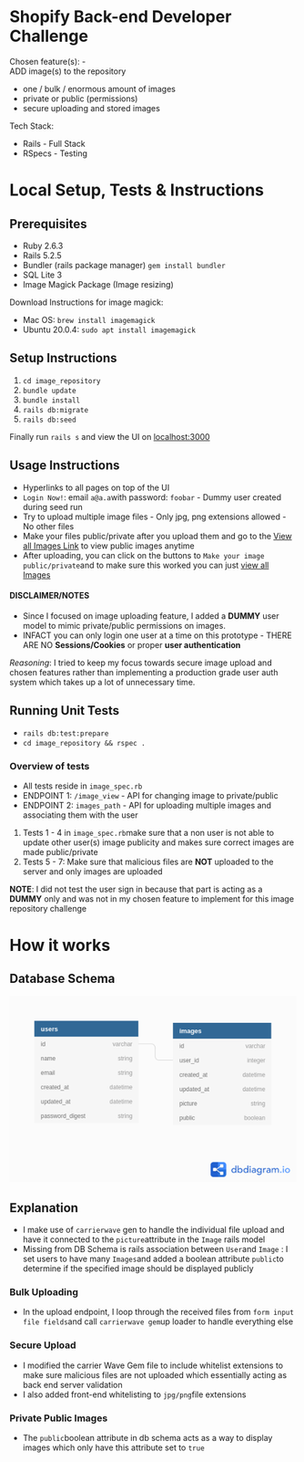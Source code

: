 # Shopify Back-end Developer Challenge

Chosen feature(s): -   
ADD image(s) to the repository    
-   one / bulk / enormous amount of images
-   private or public (permissions)
-   secure uploading and stored images

Tech Stack:
 - Rails - Full Stack
 - RSpecs - Testing

# Local Setup, Tests & Instructions


## Prerequisites 

 - Ruby 2.6.3
 - Rails 5.2.5
 - Bundler (rails package manager) `gem install bundler`
 - SQL Lite 3
 - Image Magick Package (Image resizing)

Download Instructions for image magick: 

 - Mac OS: `brew install imagemagick`
 - Ubuntu 20.0.4: `sudo apt install imagemagick`

## Setup Instructions

 1. `cd image_repository`
 2. `bundle update`
 3. `bundle install`
 4. `rails db:migrate`
 5. `rails db:seed`
 
 Finally run `rails s` and view the UI on [localhost:3000](http://localhost:3000/)

## Usage Instructions

 - Hyperlinks to all pages on top of the UI
 - `Login Now!`: email `a@a.a`with password: `foobar` - Dummy user created during seed run
 - Try to upload multiple image files - Only jpg, png extensions allowed - No other files
 - Make your files public/private after you upload them and go to the [View all Images Link](http://localhost:3000/) to view public images anytime
 - After uploading, you can click on the buttons to `Make your image public/private`and to make sure this worked you can just [view all Images](http://localhost:3000/) 

#### DISCLAIMER/NOTES

 - Since I focused on image uploading feature, I added a **DUMMY** user model to mimic private/public permissions on images. 
 - INFACT you can only login one user at a time on this prototype - THERE ARE NO **Sessions/Cookies** or proper **user authentication**

*Reasoning*: I tried to keep my focus towards secure image upload and chosen features rather than implementing a production grade user auth system which takes up a lot of unnecessary time.  

## Running Unit Tests

 - `rails db:test:prepare` 
 - `cd image_repository && rspec .`
 
 ### Overview of tests
 
 - All tests reside in `image_spec.rb`
 - ENDPOINT 1: `/image_view` - API for changing image to private/public
 - ENDPOINT 2: `images_path` - API for uploading multiple images and associating them with the user

 1. Tests 1 - 4 in `image_spec.rb`make sure that a non user is not able to update other user(s) image publicity and makes sure correct images are made public/private
 2. Tests 5 - 7: Make sure that malicious files are **NOT** uploaded to the server and only images are uploaded

**NOTE**: I did not test the user sign in because that part is acting as a **DUMMY** only and was not in my chosen feature to implement for this image repository challenge
# How it works

## Database Schema
![Alt text](db_schema.png "Database Schema")
## Explanation

 - I make use of `carrierwave` gen to handle the individual file upload and have it connected to the `picture`attribute in the `Image` rails model
 - Missing from DB Schema is rails association between `User`and `Image` : I set users to have many `Images`and added a boolean attribute `public`to determine if the specified image should be displayed publicly

### Bulk Uploading
 - In the upload endpoint, I loop through the received files from `form input file fields`and call `carrierwave gem`up loader to handle everything else
### Secure Upload
 - I modified the carrier Wave Gem file to include whitelist extensions to make sure malicious files are not uploaded which essentially acting as back end server validation
 - I also added front-end whitelisting to `jpg/png`file extensions
### Private Public Images
 - The `public`boolean attribute in db schema acts as a way to display images which only have this attribute set to `true`
